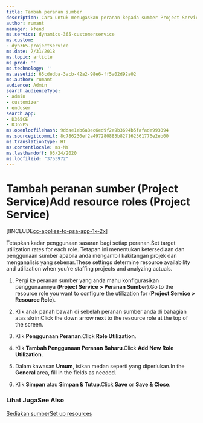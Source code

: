 ```yaml
---
title: Tambah peranan sumber
description: Cara untuk menugaskan peranan kepada sumber Project Service
author: rumant
manager: kfend
ms.service: dynamics-365-customerservice
ms.custom:
- dyn365-projectservice
ms.date: 7/31/2018
ms.topic: article
ms.prod: ''
ms.technology: ''
ms.assetid: 65cdedba-3acb-42a2-98e6-ff5a02d92a02
ms.author: rumant
audience: Admin
search.audienceType:
- admin
- customizer
- enduser
search.app:
- D365CE
- D365PS
ms.openlocfilehash: 9ddae1eb6a8ec6ed9f2a9b3694b5fafade993094
ms.sourcegitcommit: 8c786230ef2a497280885b827162561776e2eb00
ms.translationtype: HT
ms.contentlocale: ms-MY
ms.lasthandoff: 03/24/2020
ms.locfileid: "3753972"
---
```

# <a name="add-resource-roles-project-service"></a><span data-ttu-id="d7837-103">Tambah peranan sumber (Project Service)</span><span class="sxs-lookup"><span data-stu-id="d7837-103">Add resource roles (Project Service)</span></span>

[!INCLUDE[cc-applies-to-psa-app-1x-2x](../includes/cc-applies-to-psa-app-1x-2x.md)]

<span data-ttu-id="d7837-104">Tetapkan kadar penggunaan sasaran bagi setiap peranan.</span><span class="sxs-lookup"><span data-stu-id="d7837-104">Set target utilization rates for each role.</span></span> <span data-ttu-id="d7837-105">Tetapan ini menentukan ketersediaan dan penggunaan sumber apabila anda mengambil kakitangan projek dan menganalisis yang sebenar.</span><span class="sxs-lookup"><span data-stu-id="d7837-105">These settings determine resource availability and utilization when you’re staffing projects and analyzing actuals.</span></span>  
  
1.  <span data-ttu-id="d7837-106">Pergi ke peranan sumber yang anda mahu konfigurasikan penggunaannya (**Project Service > Peranan Sumber**).</span><span class="sxs-lookup"><span data-stu-id="d7837-106">Go to the resource role you want to configure the utilization for (**Project Service > Resource Role**).</span></span>  
  
2.  <span data-ttu-id="d7837-107">Klik anak panah bawah di sebelah peranan sumber anda di bahagian atas skrin.</span><span class="sxs-lookup"><span data-stu-id="d7837-107">Click the down arrow next to the resource role at the top of the screen.</span></span>  
  
3.  <span data-ttu-id="d7837-108">Klik **Penggunaan Peranan**.</span><span class="sxs-lookup"><span data-stu-id="d7837-108">Click **Role Utilization**.</span></span>  
  
4.  <span data-ttu-id="d7837-109">Klik **Tambah Penggunaan Peranan Baharu**.</span><span class="sxs-lookup"><span data-stu-id="d7837-109">Click **Add New Role Utilization**.</span></span>  
  
5.  <span data-ttu-id="d7837-110">Dalam kawasan **Umum**, isikan medan seperti yang diperlukan.</span><span class="sxs-lookup"><span data-stu-id="d7837-110">In the **General** area, fill in the fields as needed.</span></span>  
  
6.  <span data-ttu-id="d7837-111">Klik **Simpan** atau **Simpan & Tutup**.</span><span class="sxs-lookup"><span data-stu-id="d7837-111">Click **Save** or **Save & Close**.</span></span>  
  
### <a name="see-also"></a><span data-ttu-id="d7837-112">Lihat Juga</span><span class="sxs-lookup"><span data-stu-id="d7837-112">See Also</span></span>  
 [<span data-ttu-id="d7837-113">Sediakan sumber</span><span class="sxs-lookup"><span data-stu-id="d7837-113">Set up resources</span></span>](../project-service/set-up-resources.md)
